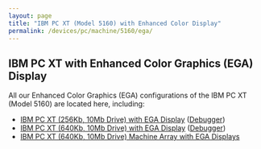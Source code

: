 ```yaml
---
layout: page
title: "IBM PC XT (Model 5160) with Enhanced Color Display"
permalink: /devices/pc/machine/5160/ega/
---
```


IBM PC XT with Enhanced Color Graphics (EGA) Display
---

All our Enhanced Color Graphics (EGA) configurations of the IBM PC XT (Model 5160) are located here, including:

* [IBM PC XT (256Kb, 10Mb Drive) with EGA Display](/devices/pc/machine/5160/ega/256kb/) ([Debugger](/devices/pc/machine/5160/ega/256kb/debugger/))
* [IBM PC XT (640Kb, 10Mb Drive) with EGA Display](/devices/pc/machine/5160/ega/640kb/) ([Debugger](/devices/pc/machine/5160/ega/640kb/debugger/))
* [IBM PC XT (640Kb, 10Mb Drive) Machine Array with EGA Displays](/devices/pc/machine/5160/ega/640kb/array/)
